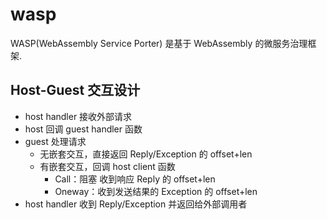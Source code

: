 # wasp

WASP(WebAssembly Service Porter) 是基于 WebAssembly 的微服务治理框架.

## Host-Guest 交互设计

- host handler 接收外部请求
- host 回调 guest handler 函数
- guest 处理请求
  - 无嵌套交互，直接返回 Reply/Exception 的 offset+len
  - 有嵌套交互，回调 host client 函数
    - Call：阻塞 收到响应 Reply 的 offset+len
    - Oneway：收到发送结果的 Exception 的 offset+len
- host handler 收到 Reply/Exception 并返回给外部调用者
